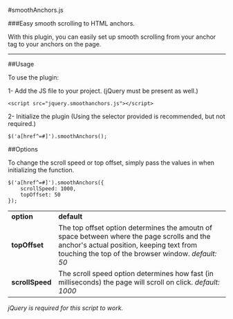 #smoothAnchors.js

###Easy smooth scrolling to HTML anchors.

With this plugin, you can easily set up smooth scrolling from your anchor tag to your anchors on the page.

***

##Usage

To use the plugin:

1- Add the JS file to your project. (jQuery must be present as well.)

	<script src="jquery.smoothanchors.js"></script>

2- Initialize the plugin (Using the selector provided is recommended, but not required.)

	$('a[href^=#]').smoothAnchors();

##Options

To change the scroll speed or top offset, simply pass the values in when initializing the function.

	$('a[href^=#]').smoothAnchors({
		scrollSpeed: 1000,
		topOffset: 50
	});

<table>
<tr><td><strong>option</strong></td><td><strong>default</strong></td></tr>
<tr><td><strong>topOffset</strong></td><td>The top offset option determines the amoutn of space between where the page scrolls and the anchor's actual position, keeping text from touching the top of the browser window. <em>default: 50</em></td></tr>
<tr><td><strong>scrollSpeed</strong></td><td>The scroll speed option determines how fast (in milliseconds) the page will scroll on click. <em>default: 1000</em></td></tr>
</table>

_jQuery is required for this script to work._